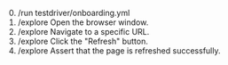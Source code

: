0. /run testdriver/onboarding.yml
1. /explore Open the browser window.
2. /explore Navigate to a specific URL.
3. /explore Click the "Refresh" button.
4. /explore Assert that the page is refreshed successfully.